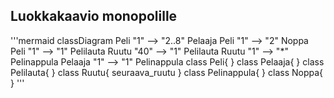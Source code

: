 ## Luokkakaavio monopolille

'''mermaid
  classDiagram
        Peli "1" --> "2..8" Pelaaja
        Peli "1" --> "2" Noppa
        Peli "1" --> "1" Pelilauta
        Ruutu "40" --> "1" Pelilauta
        Ruutu "1" --> "*" Pelinappula
        Pelaaja "1" --> "1" Pelinappula
        class Peli{
        }
        class Pelaaja{
        }
        class Pelilauta{
        }
        class Ruutu{
            seuraava_ruutu
        }
        class Pelinappula{
        }
        class Noppa{
        }
'''
